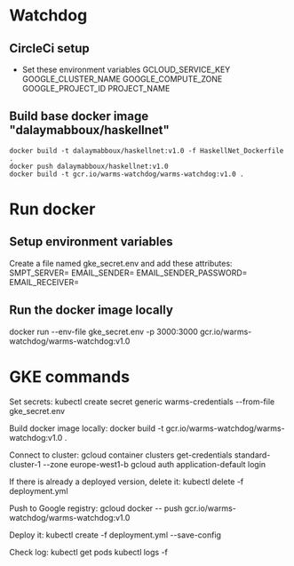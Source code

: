 # Watchdog

## CircleCi setup
* Set these environment variables
GCLOUD_SERVICE_KEY
GOOGLE_CLUSTER_NAME
GOOGLE_COMPUTE_ZONE
GOOGLE_PROJECT_ID
PROJECT_NAME

## Build base docker image "dalaymabboux/haskellnet"
```shell
docker build -t dalaymabboux/haskellnet:v1.0 -f HaskellNet_Dockerfile .
docker push dalaymabboux/haskellnet:v1.0
docker build -t gcr.io/warms-watchdog/warms-watchdog:v1.0 .
```

# Run docker
## Setup environment variables
Create a file named gke_secret.env and add these attributes:
SMPT_SERVER=
EMAIL_SENDER=
EMAIL_SENDER_PASSWORD=
EMAIL_RECEIVER=

## Run the docker image locally
docker run --env-file gke_secret.env   -p 3000:3000 gcr.io/warms-watchdog/warms-watchdog:v1.0

# GKE commands
Set secrets:
  kubectl create secret generic warms-credentials --from-file gke_secret.env

Build docker image locally:
  docker build -t gcr.io/warms-watchdog/warms-watchdog:v1.0 .

Connect to cluster:
  gcloud container clusters get-credentials standard-cluster-1 --zone europe-west1-b
  gcloud auth application-default login

If there is already a deployed version, delete it:
  kubectl delete -f  deployment.yml

Push to Google registry:
  gcloud docker -- push gcr.io/warms-watchdog/warms-watchdog:v1.0

Deploy it:
  kubectl create -f deployment.yml --save-config

Check log:
  kubectl get pods
  kubectl logs -f <pod-id>
